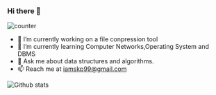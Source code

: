 ### Hi there 👋

![counter](https://[iamskp99].m.pipedream.net)

- 🔭 I’m currently working on a file conpression tool
- 🌱 I’m currently learning Computer Networks,Operating System and DBMS
- 💬 Ask me about data structures and algorithms.
- 📫 Reach me at iamskp99@gmail.com 


![Github stats](https://github-readme-stats.vercel.app/api?username=iamskp99)
